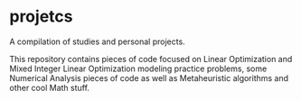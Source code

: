 # projetcs
A compilation of studies and personal projects.

This repository contains pieces of code focused on Linear Optimization and Mixed Integer Linear Optimization modeling practice problems, some Numerical Analysis pieces of code
as well as Metaheuristic algorithms and other cool Math stuff.
